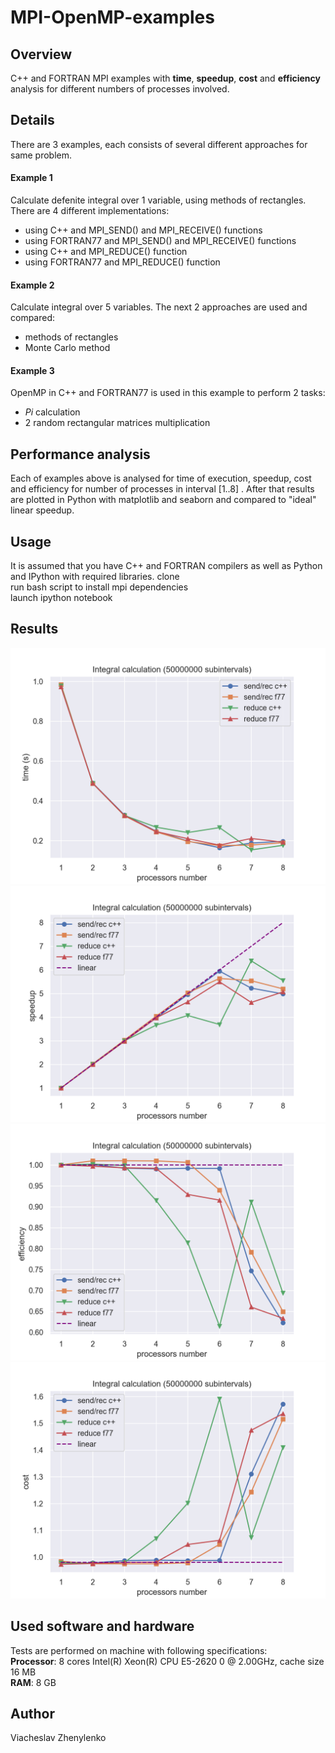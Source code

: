# MPI-OpenMP-examples
## Overview
C++ and FORTRAN MPI examples with **time**, **speedup**, **cost** and **efficiency** analysis for different numbers of processes involved.

## Details
There are 3 examples, each consists of several different approaches for same problem.

#### Example 1
Calculate defenite integral over 1 variable, using methods of rectangles. There are 4 different implementations:  
- using C++ and MPI_SEND() and MPI_RECEIVE() functions
- using FORTRAN77 and MPI_SEND() and MPI_RECEIVE() functions
- using C++ and MPI_REDUCE() function
- using FORTRAN77 and MPI_REDUCE() function

#### Example 2
Calculate integral over 5 variables. The next 2 approaches are used and compared:
- methods of rectangles
- Monte Carlo method

#### Example 3
OpenMP in C++ and FORTRAN77 is used in this example to perform 2 tasks:
- _Pi_ calculation
- 2 random rectangular matrices multiplication

## Performance analysis
Each of examples above is analysed for time of execution, speedup, cost and efficiency for number of processes in interval [1..8] .
After that results are plotted in Python with matplotlib and seaborn and compared to "ideal" linear speedup.

## Usage
It is assumed that you have C++ and FORTRAN compilers as well as Python and IPython with required libraries.
clone  
run bash script to install mpi dependencies  
launch ipython notebook

## Results 
<img src="images/integral_time.png" width="600"/> <img src="images/integral_speedup.png" width="600"/> 
<img src="images/integral_efficiency.png" width="600"/> <img src="images/integral_cost.png" width="600"/> 

## Used software and hardware
Tests are performed on machine with following specifications:  
**Processor**: 8 cores Intel(R) Xeon(R) CPU E5-2620 0 @ 2.00GHz, cache size 16 MB  
**RAM**: 8 GB

## Author
Viacheslav Zhenylenko
